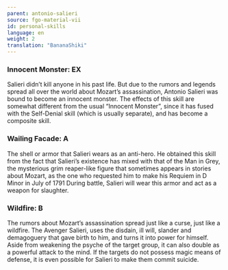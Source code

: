 ```yaml
---
parent: antonio-salieri
source: fgo-material-vii
id: personal-skills
language: en
weight: 2
translation: "BananaShiki"
---
```


### Innocent Monster: EX

Salieri didn’t kill anyone in his past life.
But due to the rumors and legends spread all over the world about Mozart’s assassination, Antonio Salieri was bound to become an innocent monster.
The effects of this skill are somewhat different from the usual “Innocent Monster”, since it has fused with the Self-Denial skill (which is usually separate), and has become a composite skill.

### Wailing Facade: A

The shell or armor that Salieri wears as an anti-hero.
He obtained this skill from the fact that Salieri’s existence has mixed with that of the Man in Grey, the mysterious grim reaper-like figure that sometimes appears in stories about Mozart, as the one who requested him to make his Requiem in D Minor in July of 1791
During battle, Salieri will wear this armor and act as a weapon for slaughter.

### Wildfire: B

The rumors about Mozart’s assassination spread just like a curse, just like a wildfire.
The Avenger Salieri, uses the disdain, ill will, slander and demagoguery that gave birth to him, and turns it into power for himself.
Aside from weakening the psyche of the target group, it can also double as a powerful attack to the mind.
If the targets do not possess magic means of defense, it is even possible for Salieri to make them commit suicide.
